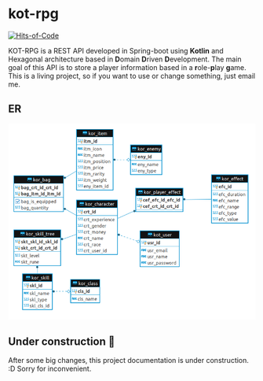 # kot-rpg

[comment]: <> ([![Build Status]&#40;https://travis-ci.org/yanBrandao/kot-rpg.svg?branch=master&#41;]&#40;https://travis-ci.org/yanBrandao/kot-rpg&#41;)
[comment]: <> ([![Coverage Status]&#40;https://coveralls.io/repos/github/yanBrandao/kot-rpg/badge.svg?branch=master&#41;]&#40;https://coveralls.io/github/yanBrandao/kot-rpg?branch=master&#41;)
[![Hits-of-Code](https://hitsofcode.com/github/yanBrandao/kot-rpg)](https://hitsofcode.com/github/yanBrandao/kot-rpg/view)

KOT-RPG is a REST API developed in Spring-boot using **Kotlin** and Hexagonal architecture based in **D**omain **D**riven **D**evelopment. The main goal of this API is to store a player information based in a **r**ole-**p**lay **g**ame. 
This is a living project, so if you want to use or change something, just email me.

## ER

![er-diagram-v3](assets/legacy/er_diagram_v3.png)


## Under construction :construction:

After some big changes, this project documentation is under construction. :D
Sorry for inconvenient.